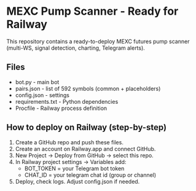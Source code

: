 
# MEXC Pump Scanner - Ready for Railway

This repository contains a ready-to-deploy MEXC futures pump scanner (multi-WS, signal detection, charting, Telegram alerts).

## Files
- bot.py - main bot
- pairs.json - list of 592 symbols (common + placeholders)
- config.json - settings
- requirements.txt - Python dependencies
- Procfile - Railway process definition

## How to deploy on Railway (step-by-step)
1. Create a GitHub repo and push these files.
2. Create an account on Railway.app and connect GitHub.
3. New Project -> Deploy from GitHub -> select this repo.
4. In Railway project settings -> Variables add:
   - BOT_TOKEN = your Telegram bot token
   - CHAT_ID = your telegram chat id (group or channel)
5. Deploy, check logs. Adjust config.json if needed.
